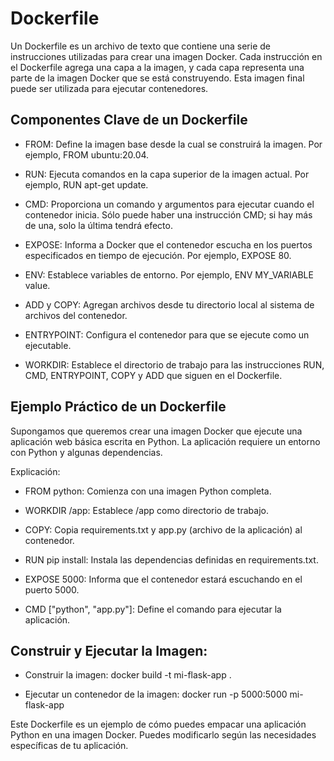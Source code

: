 # Dockerfile

Un Dockerfile es un archivo de texto que contiene una serie de instrucciones utilizadas para crear una imagen Docker. Cada instrucción en el Dockerfile agrega una capa a la imagen, y cada capa representa una parte de la imagen Docker que se está construyendo. Esta imagen final puede ser utilizada para ejecutar contenedores.

## Componentes Clave de un Dockerfile

* FROM: Define la imagen base desde la cual se construirá la imagen. Por ejemplo, FROM ubuntu:20.04.

* RUN: Ejecuta comandos en la capa superior de la imagen actual. Por ejemplo, RUN apt-get update.

* CMD: Proporciona un comando y argumentos para ejecutar cuando el contenedor inicia. Sólo puede haber una instrucción CMD; si hay más de una, solo la última tendrá efecto.

* EXPOSE: Informa a Docker que el contenedor escucha en los puertos especificados en tiempo de ejecución. Por ejemplo, EXPOSE 80.

* ENV: Establece variables de entorno. Por ejemplo, ENV MY_VARIABLE value.

* ADD y COPY: Agregan archivos desde tu directorio local al sistema de archivos del contenedor.

* ENTRYPOINT: Configura el contenedor para que se ejecute como un ejecutable.

* WORKDIR: Establece el directorio de trabajo para las instrucciones RUN, CMD, ENTRYPOINT, COPY y ADD que siguen en el Dockerfile.

## Ejemplo Práctico de un Dockerfile

Supongamos que queremos crear una imagen Docker que ejecute una aplicación web básica escrita en Python. La aplicación requiere un entorno con Python y algunas dependencias.

Explicación:

* FROM python: Comienza con una imagen Python completa.

* WORKDIR /app: Establece /app como directorio de trabajo.

* COPY: Copia requirements.txt y app.py (archivo de la aplicación) al contenedor.

* RUN pip install: Instala las dependencias definidas en requirements.txt.

* EXPOSE 5000: Informa que el contenedor estará escuchando en el puerto 5000.

* CMD ["python", "app.py"]: Define el comando para ejecutar la aplicación.

## Construir y Ejecutar la Imagen:

* Construir la imagen: docker build -t mi-flask-app .

* Ejecutar un contenedor de la imagen: docker run -p 5000:5000 mi-flask-app

Este Dockerfile es un ejemplo de cómo puedes empacar una aplicación Python en una imagen Docker. Puedes modificarlo según las necesidades específicas de tu aplicación.